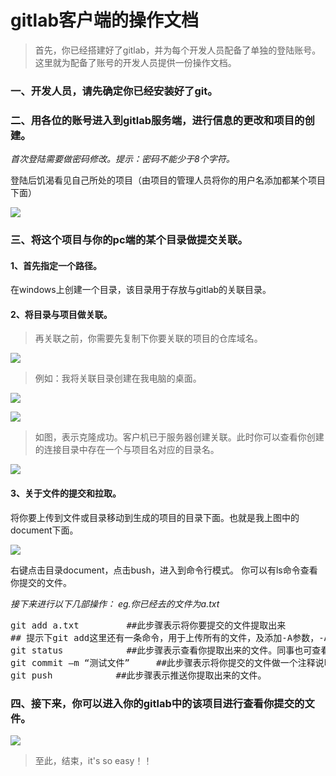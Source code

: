 # gitlab客户端的操作文档

> 首先，你已经搭建好了gitlab，并为每个开发人员配备了单独的登陆账号。
> 这里就为配备了账号的开发人员提供一份操作文档。

### 一、开发人员，请先确定你已经安装好了git。

### 二、用各位的账号进入到gitlab服务端，进行信息的更改和项目的创建。

  *首次登陆需要做密码修改。提示：密码不能少于8个字符。*

登陆后饥渴看见自己所处的项目（由项目的管理人员将你的用户名添加都某个项目下面）

![](http://p1.bqimg.com/567571/253d8706a30a3d9c.png)

### 三、将这个项目与你的pc端的某个目录做提交关联。

#### 1、首先指定一个路径。

在windows上创建一个目录，该目录用于存放与gitlab的关联目录。

#### 2、将目录与项目做关联。

> 再关联之前，你需要先复制下你要关联的项目的仓库域名。

![](http://p1.bqimg.com/567571/ea925e5a365d6024.png)

> 例如：我将关联目录创建在我电脑的桌面。

![](http://p1.bqimg.com/567571/136285809fed1165.png)

![](http://p1.bqimg.com/567571/e187e14f5dfe0a94.png)

> 如图，表示克隆成功。客户机已于服务器创建关联。此时你可以查看你创建的连接目录中存在一个与项目名对应的目录名。

![](http://p1.bqimg.com/567571/894ae4a66e5119c1.png)

#### 3、关于文件的提交和拉取。

将你要上传到文件或目录移动到生成的项目的目录下面。也就是我上图中的document下面。

![](http://p1.bqimg.com/567571/2127ed6e58a0500d.png)

右键点击目录document，点击bush，进入到命令行模式。
你可以有ls命令查看你提交的文件。

 *接下来进行以下几部操作：
eg.你已经去的文件为a.txt*

<pre>
git add a.txt         ##此步骤表示将你要提交的文件提取出来
## 提示下git add这里还有一条命令，用于上传所有的文件，及添加-A参数，-A = -all
git status	          ##此步骤表示查看你提取出来的文件。同事也可查看你所在git分支的状态。
git commit –m “测试文件”     ##此步骤表示将你提交的文件做一个注释说明，可使用汉字。
git push            ##此步骤表示推送你提取出来的文件。
</pre>

### 四、接下来，你可以进入你的gitlab中的该项目进行查看你提交的文件。

![](http://p1.bqimg.com/567571/71f36f65c2c31950.png)

> 至此，结束，it's so easy！！